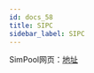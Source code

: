 ```yaml
---
id: docs_58
title: SIPC
sidebar_label: SIPC
---
```


SimPool网页：[地址](https://simpool.sipc.vip/)





